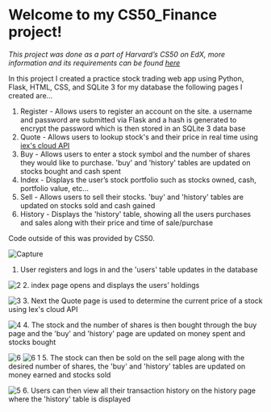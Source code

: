 <h1> Welcome to my CS50_Finance project! </h1>

*This project was done as a part of Harvard’s CS50 on EdX, more information and its requirements can be found [here](https://cs50.harvard.edu/x/2021/psets/9/finance/)*

In this project I created a practice stock trading web app using Python, Flask, HTML, CSS, and SQLite 3 for my database
the following pages I created are...

1. Register - Allows users to register an account on the site. a username and password are submitted via Flask and a hash is generated to encrypt the password which is then stored in an SQLite 3 data base
2. Quote - Allows users to lookup stock's and their price in real time using [iex's cloud API](https://iexcloud.io/)
3. Buy - Allows users to enter a stock symbol and the number of shares they would like to purchase. 'buy' and 'history' tables are updated on stocks bought and cash spent
4. Index - Displays the user’s stock portfolio such as stocks owned, cash, portfolio value, etc...
5. Sell - Allows users to sell their stocks. 'buy' and 'history' tables are updated on stocks sold and cash gained
6. History - Displays the 'history' table, showing all the users purchases and sales along with their price and time of sale/purchase

Code outside of this was provided by CS50.

![Capture](https://user-images.githubusercontent.com/82200170/141901981-e3de964c-a4c6-4cb8-ae7b-de62d5008901.JPG)
1. User registers and logs in and the 'users' table updates in the database

<p></p>

![2](https://user-images.githubusercontent.com/82200170/141902619-9d5496b3-364d-4520-94be-2a29d363c354.JPG)
2. index page opens and displays the users’ holdings 

<p></p>

![3](https://user-images.githubusercontent.com/82200170/141902998-035ca9ff-a6fd-41cb-a9f6-5be164674441.JPG)
3. Next the Quote page is used to determine the current price of a stock using Iex's cloud API

<p></p>

![4](https://user-images.githubusercontent.com/82200170/141904086-3b7bad4c-d1ca-4a66-af25-a943d8f7ca5f.JPG)
4. The stock and the number of shares is then bought through the buy page and the 'buy' and 'history' page are updated on money spent and stocks bought

<p></p>

![6](https://user-images.githubusercontent.com/82200170/141897383-2cbf710b-b173-4b5d-9575-6f02620db8e0.JPG)
![6 1](https://user-images.githubusercontent.com/82200170/141904770-ddecfd25-36c7-4d47-b025-fb3640f72b01.JPG)
5. The stock can then be sold on the sell page along with the desired number of shares, the 'buy' and 'history' tables are updated on money earned and stocks sold

<p></p>

![5](https://user-images.githubusercontent.com/82200170/141905580-e8c1a5e2-0e8f-43e0-8e8d-b0b3569b3cf4.JPG)
6. Users can then view all their transaction history on the history page where the 'history' table is displayed
